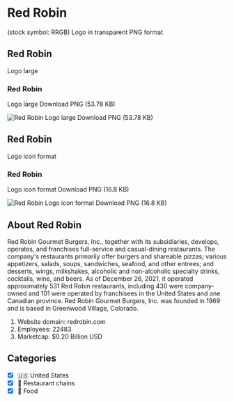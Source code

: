 # Red Robin
 (stock symbol: RRGB) Logo in transparent PNG format

## Red Robin
 Logo large

### Red Robin
 Logo large Download PNG (53.78 KB)

![Red Robin
 Logo large Download PNG (53.78 KB)](/img/orig/RRGB_BIG-2b037c51.png)

## Red Robin
 Logo icon format

### Red Robin
 Logo icon format Download PNG (16.8 KB)

![Red Robin
 Logo icon format Download PNG (16.8 KB)](/img/orig/RRGB-8bb6f9c5.png)

## About Red Robin


Red Robin Gourmet Burgers, Inc., together with its subsidiaries, develops, operates, and franchises full-service and casual-dining restaurants. The company's restaurants primarily offer burgers and shareable pizzas; various appetizers, salads, soups, sandwiches, seafood, and other entrees; and desserts, wings, milkshakes, alcoholic and non-alcoholic specialty drinks, cocktails, wine, and beers. As of December 26, 2021, it operated approximately 531 Red Robin restaurants, including 430 were company-owned and 101 were operated by franchisees in the United States and one Canadian province. Red Robin Gourmet Burgers, Inc. was founded in 1969 and is based in Greenwood Village, Colorado.

1. Website domain: redrobin.com
2. Employees: 22483
3. Marketcap: $0.20 Billion USD


## Categories
- [x] 🇺🇸 United States
- [x] 🍔 Restaurant chains
- [x] 🍴 Food
